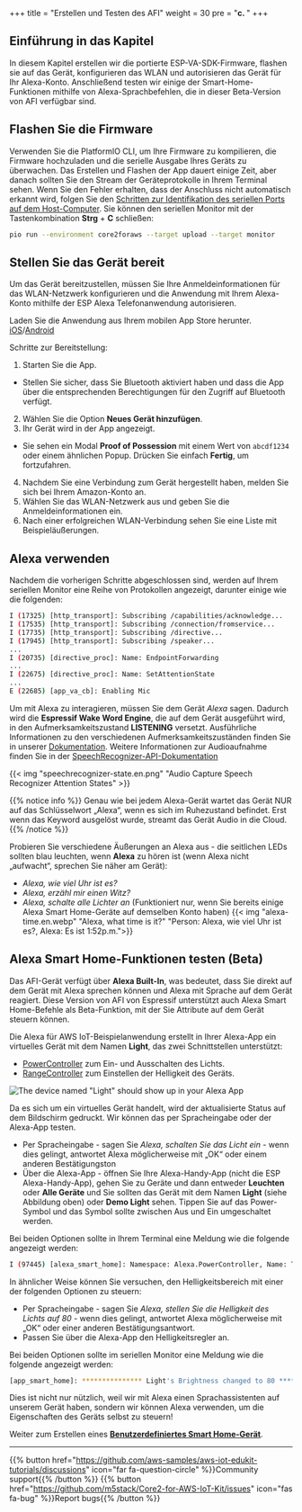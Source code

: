 +++
title = "Erstellen und Testen des AFI"
weight = 30
pre = "<b>c. </b>"
+++

## Einführung in das Kapitel
In diesem Kapitel erstellen wir die portierte ESP-VA-SDK-Firmware, flashen sie auf das Gerät, konfigurieren das WLAN und autorisieren das Gerät für Ihr Alexa-Konto. Anschließend testen wir einige der Smart-Home-Funktionen mithilfe von Alexa-Sprachbefehlen, die in dieser Beta-Version von AFI verfügbar sind.

## Flashen Sie die Firmware
Verwenden Sie die PlatformIO CLI, um Ihre Firmware zu kompilieren, die Firmware hochzuladen und die serielle Ausgabe Ihres Geräts zu überwachen. Das Erstellen und Flashen der App dauert einige Zeit, aber danach sollten Sie den Stream der Geräteprotokolle in Ihrem Terminal sehen. Wenn Sie den Fehler erhalten, dass der Anschluss nicht automatisch erkannt wird, folgen Sie den [Schritten zur Identifikation des seriellen Ports auf dem Host-Computer](../getting-started/prerequisites/windows.html#Identifizieren-des-Kommunikationsanschlusses-des-Geräts). Sie können den seriellen Monitor mit der Tastenkombination **Strg** + **C** schließen:
   ```bash
   pio run --environment core2foraws --target upload --target monitor 
   ```

## Stellen Sie das Gerät bereit
Um das Gerät bereitzustellen, müssen Sie Ihre Anmeldeinformationen für das WLAN-Netzwerk konfigurieren und die Anwendung mit Ihrem Alexa-Konto mithilfe der ESP Alexa Telefonanwendung autorisieren.

Laden Sie die Anwendung aus Ihrem mobilen App Store herunter.
[iOS](https://apps.apple.com/in/app/esp-alexa/id1464127534)/[Android](https://play.google.com/store/apps/details?id=com.espressif.provbleavs)

Schritte zur Bereitstellung:
1. Starten Sie die App.
- Stellen Sie sicher, dass Sie Bluetooth aktiviert haben und dass die App über die entsprechenden Berechtigungen für den Zugriff auf Bluetooth verfügt.
2. Wählen Sie die Option **Neues Gerät hinzufügen**.
3. Ihr Gerät wird in der App angezeigt.
- Sie sehen ein Modal **Proof of Possession** mit einem Wert von `abcdf1234` oder einem ähnlichen Popup. Drücken Sie einfach **Fertig**, um fortzufahren.
4. Nachdem Sie eine Verbindung zum Gerät hergestellt haben, melden Sie sich bei Ihrem Amazon-Konto an.
5. Wählen Sie das WLAN-Netzwerk aus und geben Sie die Anmeldeinformationen ein.
6. Nach einer erfolgreichen WLAN-Verbindung sehen Sie eine Liste mit Beispieläußerungen.

## Alexa verwenden
Nachdem die vorherigen Schritte abgeschlossen sind, werden auf Ihrem seriellen Monitor eine Reihe von Protokollen angezeigt, darunter einige wie die folgenden:
```bash
I (17325) [http_transport]: Subscribing /capabilities/acknowledge...
I (17535) [http_transport]: Subscribing /connection/fromservice...
I (17735) [http_transport]: Subscribing /directive...
I (17945) [http_transport]: Subscribing /speaker...
...
I (20735) [directive_proc]: Name: EndpointForwarding
...
I (22675) [directive_proc]: Name: SetAttentionState
...
E (22685) [app_va_cb]: Enabling Mic
```

Um mit Alexa zu interagieren, müssen Sie dem Gerät *Alexa* sagen. Dadurch wird die **Espressif Wake Word Engine**, die auf dem Gerät ausgeführt wird, in den Aufmerksamkeitszustand **LISTENING** versetzt. Ausführliche Informationen zu den verschiedenen Aufmerksamkeitszuständen finden Sie in unserer [Dokumentation](https://developer.amazon.com/en-US/docs/alexa/alexa-voice-service/ux-design-attention.html#states). Weitere Informationen zur Audioaufnahme finden Sie in der [SpeechRecognizer-API-Dokumentation](https://developer.amazon.com/en-US/docs/alexa/alexa-voice-service/avs-speechrecognizer-concepts.html)

{{< img "speechrecognizer-state.en.png" "Audio Capture Speech Recognizer Attention States" >}}

{{% notice info %}}
Genau wie bei jedem Alexa-Gerät wartet das Gerät NUR auf das Schlüsselwort „Alexa“, wenn es sich im Ruhezustand befindet. Erst wenn das Keyword ausgelöst wurde, streamt das Gerät Audio in die Cloud.
{{% /notice %}}

Probieren Sie verschiedene Äußerungen an Alexa aus - die seitlichen LEDs sollten blau leuchten, wenn **Alexa** zu hören ist (wenn Alexa nicht „aufwacht“, sprechen Sie näher am Gerät):
* _Alexa, wie viel Uhr ist es?_
* _Alexa, erzähl mir einen Witz?_
* _Alexa, schalte alle Lichter an_ (Funktioniert nur, wenn Sie bereits einige Alexa Smart Home-Geräte auf demselben Konto haben)
  {{< img "alexa-time.en.webp" "Alexa, what time is it?" "Person: Alexa, wie viel Uhr ist es?, Alexa: Es ist 1:52p.m.">}}

## Alexa Smart Home-Funktionen testen (Beta)
Das AFI-Gerät verfügt über **Alexa Built-In**, was bedeutet, dass Sie direkt auf dem Gerät mit Alexa sprechen können und Alexa mit Sprache auf dem Gerät reagiert. Diese Version von AFI von Espressif unterstützt auch Alexa Smart Home-Befehle als Beta-Funktion, mit der Sie Attribute auf dem Gerät steuern können.

Die Alexa für AWS IoT-Beispielanwendung erstellt in Ihrer Alexa-App ein virtuelles Gerät mit dem Namen **Light**, das zwei Schnittstellen unterstützt:

* [PowerController](https://developer.amazon.com/en-US/docs/alexa/alexa-voice-service/alexa-powercontroller.html) zum Ein- und Ausschalten des Lichts.
* [RangeController](https://developer.amazon.com/en-US/docs/alexa/alexa-voice-service/alexa-rangecontroller.html) zum Einstellen der Helligkeit des Geräts.

![The device named "Light" should show up in your Alexa App](building-and-testing-afi/alexa_app-light_device.en.png?height=500px&classes=shadow)

Da es sich um ein virtuelles Gerät handelt, wird der aktualisierte Status auf dem Bildschirm gedruckt. Wir können das per Spracheingabe oder der Alexa-App testen.

* Per Spracheingabe - sagen Sie _Alexa, schalten Sie das Licht ein_ - wenn dies gelingt, antwortet Alexa möglicherweise mit „OK“ oder einem anderen Bestätigungston
* Über die Alexa-App - öffnen Sie Ihre Alexa-Handy-App (nicht die ESP Alexa-Handy-App), gehen Sie zu Geräte und dann entweder **Leuchten** oder **Alle Geräte** und Sie sollten das Gerät mit dem Namen **Light** (siehe Abbildung oben) oder **Demo Light** sehen. Tippen Sie auf das Power-Symbol und das Symbol sollte zwischen Aus und Ein umgeschaltet werden.

Bei beiden Optionen sollte in Ihrem Terminal eine Meldung wie die folgende angezeigt werden:
```bash
I (97445) [alexa_smart_home]: Namespace: Alexa.PowerController, Name: TurnOn
```

In ähnlicher Weise können Sie versuchen, den Helligkeitsbereich mit einer der folgenden Optionen zu steuern:

* Per Spracheingabe - sagen Sie _Alexa, stellen Sie die Helligkeit des Lichts auf 80_ - wenn dies gelingt, antwortet Alexa möglicherweise mit „OK“ oder einer anderen Bestätigungsantwort.
* Passen Sie über die Alexa-App den Helligkeitsregler an.

Bei beiden Optionen sollte im seriellen Monitor eine Meldung wie die folgende angezeigt werden:
```bash
[app_smart_home]: *************** Light's Brightness changed to 80 ***************
```

Dies ist nicht nur nützlich, weil wir mit Alexa einen Sprachassistenten auf unserem Gerät haben, sondern wir können Alexa verwenden, um die Eigenschaften des Geräts selbst zu steuern!

Weiter zum Erstellen eines [**Benutzerdefiniertes Smart Home-Gerät**](/de/intro-to-alexa-for-iot/custom-smart-home-device.html).

---
{{% button href="https://github.com/aws-samples/aws-iot-edukit-tutorials/discussions" icon="far fa-question-circle" %}}Community support{{% /button %}} {{% button href="https://github.com/m5stack/Core2-for-AWS-IoT-Kit/issues" icon="fas fa-bug" %}}Report bugs{{% /button %}}